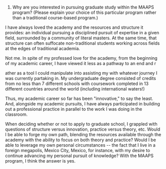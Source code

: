 1. Why are you interested in pursuing graduate study within the MAAPS program? (Please explain your choice of this particular program rather than a traditional course-based program.)

I have always loved the academy and the resources and structure it provides: an individual pursuing a disciplined pursuit of expertise in a given field, surrounded by a community of literal masters. At the same time, that structure can often suffocate non-traditional students working across fields at the edges of traditional academia. 

Not me. In spite of my professed love for the academy, from the beginning of my academic career, I have viewed it less as a pathway to an end and r


ather as a tool I could manipulate into assisting my with whatever journey I was currently partaking in. My undergraduate degree consisted of credits from no less than 7 different schools with coursework completed in 13 different countries around the world (including international waters!) 

Thus, my academic career so far has been "innovative," to say the least. And, alongside my academic pursuits, I have always participated in building out a professional practice in parallel to the work I was doing in the classroom. 

When deciding whether or not to apply to graduate school, I grappled with questions of structure versus innovation, practice versus theory, etc. Would I be able to forge my own path, blending the resources available through the academy with the ability to focus on both theory and practice? Would I be able to leverage my own personal circumstances  -- the fact that I live in a foreign megapolis, Mexico City, Mexico, for instance, with my desire to continue advancing my personal pursuit of knowledge? With the MAAPS program, I think the answer is yes. 